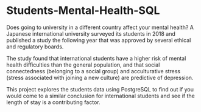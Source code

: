 # Students-Mental-Health-SQL

Does going to university in a different country affect your mental health? A Japanese international university surveyed its students in 2018 and published a study the following year that was approved by several ethical and regulatory boards.

The study found that international students have a higher risk of mental health difficulties than the general population, and that social connectedness (belonging to a social group) and acculturative stress (stress associated with joining a new culture) are predictive of depression.

This project explores the students data using PostgreSQL to find out if you would come to a similar conclusion for international students and see if the length of stay is a contributing factor.
